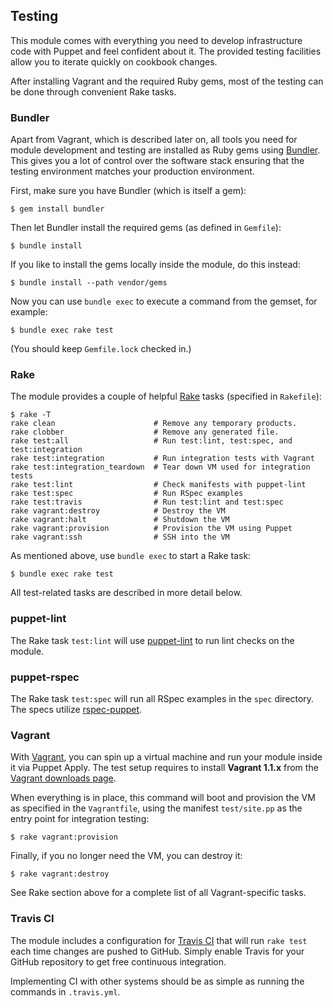 Testing
-------

This module comes with everything you need to develop infrastructure code with
Puppet and feel confident about it. The provided testing facilities allow you to
iterate quickly on cookbook changes.

After installing Vagrant and the required Ruby gems, most of the testing can be
done through convenient Rake tasks.

### Bundler

Apart from Vagrant, which is described later on, all tools you need for module
development and testing are installed as Ruby gems using [Bundler]. This gives
you a lot of control over the software stack ensuring that the testing
environment matches your production environment.

First, make sure you have Bundler (which is itself a gem):

    $ gem install bundler

Then let Bundler install the required gems (as defined in `Gemfile`):

    $ bundle install

If you like to install the gems locally inside the module, do this instead:

    $ bundle install --path vendor/gems

Now you can use `bundle exec` to execute a command from the gemset, for example:

    $ bundle exec rake test

(You should keep `Gemfile.lock` checked in.)

### Rake

The module provides a couple of helpful [Rake] tasks (specified in `Rakefile`):

    $ rake -T
    rake clean                      # Remove any temporary products.
    rake clobber                    # Remove any generated file.
    rake test:all                   # Run test:lint, test:spec, and test:integration
    rake test:integration           # Run integration tests with Vagrant
    rake test:integration_teardown  # Tear down VM used for integration tests
    rake test:lint                  # Check manifests with puppet-lint
    rake test:spec                  # Run RSpec examples
    rake test:travis                # Run test:lint and test:spec
    rake vagrant:destroy            # Destroy the VM
    rake vagrant:halt               # Shutdown the VM
    rake vagrant:provision          # Provision the VM using Puppet
    rake vagrant:ssh                # SSH into the VM

As mentioned above, use `bundle exec` to start a Rake task:

    $ bundle exec rake test

All test-related tasks are described in more detail below.

### puppet-lint

The Rake task `test:lint` will use [puppet-lint] to run lint checks on the
module.

### puppet-rspec

The Rake task `test:spec` will run all RSpec examples in the `spec` directory.
The specs utilize [rspec-puppet].

### Vagrant

With [Vagrant], you can spin up a virtual machine and run your module inside it
via Puppet Apply. The test setup requires to install **Vagrant 1.1.x** from the
[Vagrant downloads page].

When everything is in place, this command will boot and provision the VM as
specified in the `Vagrantfile`, using the manifest `test/site.pp` as the entry
point for integration testing:

    $ rake vagrant:provision

Finally, if you no longer need the VM, you can destroy it:

    $ rake vagrant:destroy

See Rake section above for a complete list of all Vagrant-specific tasks.

### Travis CI

The module includes a configuration for [Travis CI] that will run `rake test`
each time changes are pushed to GitHub. Simply enable Travis for your GitHub
repository to get free continuous integration.

Implementing CI with other systems should be as simple as running the commands
in `.travis.yml`.


[Bundler]: http://gembundler.com
[Rake]: http://rake.rubyforge.org
[Travis CI]: https://travis-ci.org
[Vagrant downloads page]: http://downloads.vagrantup.com/
[Vagrant]: http://vagrantup.com
[puppet-lint]: http://puppet-lint.com/
[rspec-puppet]: http://rspec-puppet.com/
